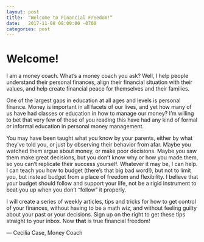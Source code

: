 ```yaml
---
layout: post
title:  “Welcome to Financial Freedom!“
date:   2017-11-08 08:00:00 -0700
categories: post
---
```


# Welcome!

I am a money coach. What’s a money coach you ask? Well, I help people understand their personal finances, align their financial situation with their values, and help create financial peace for themselves and their families.

One of the largest gaps in education at all ages and levels is personal finance. Money is important in all facets of our lives, and yet how many of us have had classes or education in how to manage our money? I’m willing to bet that very few of those of you reading this have had any kind of formal or informal education in personal money management.

You may have been taught what you know by your parents, either by what they’ve told you, or just by observing their behavior from afar. Maybe you watched them argue about money, or make poor decisions. Maybe you saw them make great decisions, but you don’t know why or how you made them, so you can’t replicate their success yourself. Whatever it may be, I can help. I can teach you how to budget (there’s that big bad word!), but not to limit you, but instead budget from a place of freedom and flexibility. I believe that your budget should follow and support your life, not be a rigid instrument to beat you up when you don’t “follow” it properly.

I will create a series of weekly articles, tips and tricks for how to get control of your finances, without having to be a math wiz, and without feeling guilty about your past or your decisions. Sign up on the right to get these tips straight to your inbox. Now **that** is true financial freedom!

— Cecilia Case, Money Coach